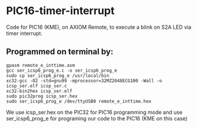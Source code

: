 # PIC16-timer-interrupt

Code for PIC16 (KME), on AXIOM Remote, to execute a blink on S2A LED via timer interrupt.

## Programmed on terminal by:
```
gpasm remote_e_inttime.asm   
gcc ser_icsp6_prog_e.c -o ser_icsp6_prog_e
sudo cp ser_icsp6_prog_e /usr/local/bin
xc32-gcc -O2 -std=gnu99 -mprocessor=32MZ2048ECG100 -Wall -o icsp_ser.elf icsp_ser.c
xc32-bin2hex icsp_ser.elf
sudo pic32prog icsp_ser.hex
sudo ser_icsp6_prog_e /dev/ttyUSB0 remote_e_inttime.hex
```
We use icsp_ser.hex on the PIC32 for PIC16 programming mode and use ser_icsp6_prog_e for programing our code to the PIC16 (KME on this case)
